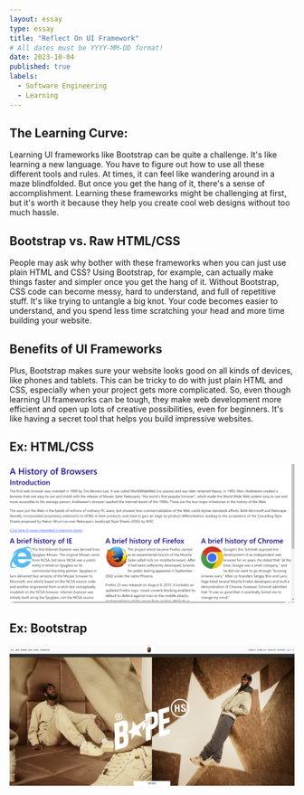 ```yaml
---
layout: essay
type: essay
title: "Reflect On UI Framework"
# All dates must be YYYY-MM-DD format!
date: 2023-10-04
published: true
labels:
  - Software Engineering
  - Learning
---
```



## The Learning Curve:
Learning UI frameworks like Bootstrap can be quite a challenge. It's like learning a new language. You have to figure out how to use all these different tools and rules. At times, it can feel like wandering around in a maze blindfolded. But once you get the hang of it, there's a sense of accomplishment.  Learning these frameworks might be challenging at first, but it's worth it because they help you create cool web designs without too much hassle.

## Bootstrap vs. Raw HTML/CSS
People may ask why bother with these frameworks when you can just use plain HTML and CSS? Using Bootstrap, for example, can actually make things faster and simpler once you get the hang of it. Without Bootstrap, CSS code can become messy, hard to understand, and full of repetitive stuff. It's like trying to untangle a big knot. Your code becomes easier to understand, and you spend less time scratching your head and more time building your website. 

## Benefits of UI Frameworks
Plus, Bootstrap makes sure your website looks good on all kinds of devices, like phones and tablets. This can be tricky to do with just plain HTML and CSS, especially when your project gets more complicated. So, even though learning UI frameworks can be tough, they make web development more efficient and open up lots of creative possibilities, even for beginners. It's like having a secret tool that helps you build impressive websites.

## Ex: HTML/CSS
<img width="1000px" src="../img/history of browsers.png" class="img-thumbnail" >

## Ex: Bootstrap
<img width="1000px" src="../img/Mine 1.png" class="img-thumbnail" >







